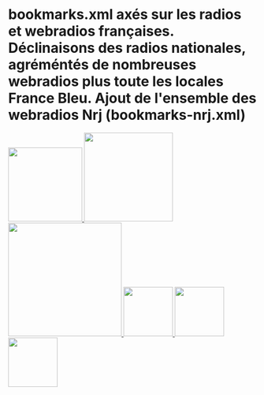 # bookmarks.xml axés sur les radios et webradios françaises. Déclinaisons des radios nationales, agréméntés de nombreuses webradios plus toute les locales France Bleu. Ajout de l'ensemble des webradios Nrj (bookmarks-nrj.xml)

<a href="http://zupimages.net/up/16/20/jl7s.png"><img  src="http://zupimages.net/up/16/17/3h5c.png" width="150" />
<a href="http://zupimages.net/up/16/17/msll.png"><img  src="http://zupimages.net/up/16/17/msll.png" width="180" />
<a href="http://zupimages.net/up/16/17/cdiu.png"><img  src="http://zupimages.net/up/16/17/cdiu.png" width="230" />
<a href="http://zupimages.net/up/16/17/qyj0.png"><img  src="http://zupimages.net/up/16/17/qyj0.png" width="100" />
<a href="http://zupimages.net/up/16/17/3ho4.png"><img  src="http://zupimages.net/up/16/17/3ho4.png" width="100" />
<a href="http://zupimages.net/up/16/17/quc3.png"><img  src="http://zupimages.net/up/16/17/quc3.png" width="100" />
